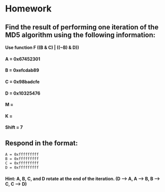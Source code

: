 # Homework  

## Find the result of performing one iteration of the MD5 algorithm using the following information:  

#### Use function F ((B & C) | ((~B) & D))  
#### A = 0x67452301  
#### B = 0xefcdab89  
#### C = 0x98badcfe
#### D = 0x10325476
#### M =
#### K =
#### Shift = 7

## Respond in the format:
```
A = 0xfffffffff
B = 0xfffffffff
C = 0xfffffffff
D = 0xfffffffff
```

#### Hint: A, B, C, and D rotate at the end of the iteration. (D --> A, A --> B, B --> C, C --> D)
